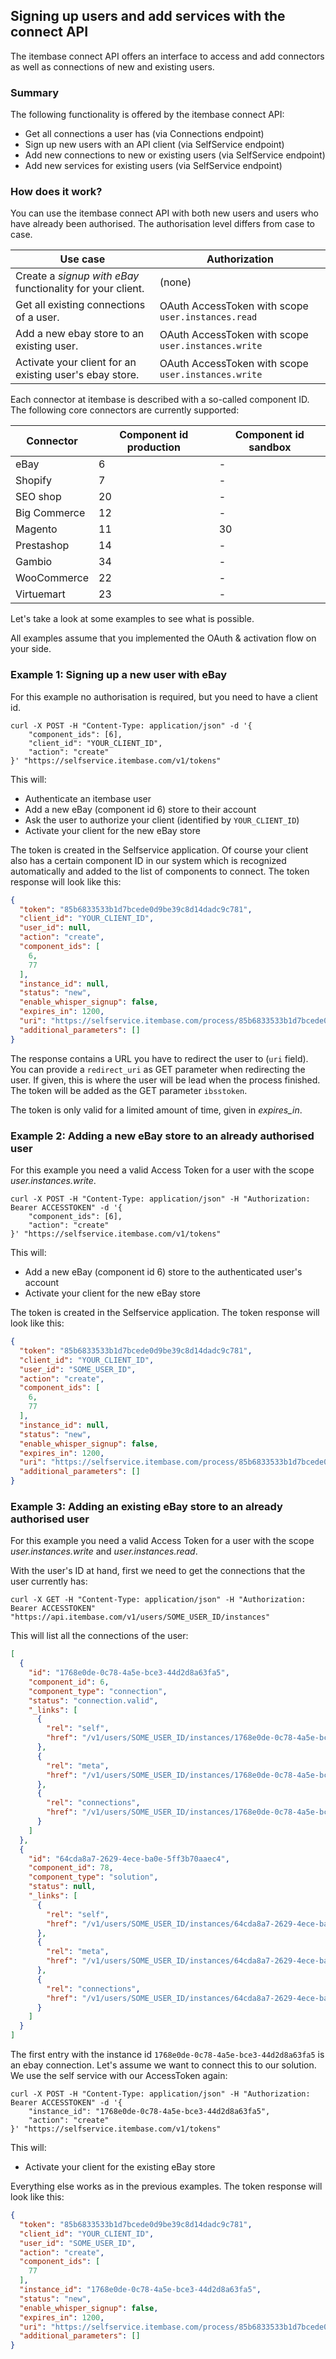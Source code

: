 ## Signing up users and add services with the connect API

The itembase connect API offers an interface to access and add connectors as well as connections of new and existing users.

### Summary

The following functionality is offered by the itembase connect API:

- Get all connections a user has (via Connections endpoint)
- Sign up new users with an API client (via SelfService endpoint)
- Add new connections to new or existing users (via SelfService endpoint)
- Add new services for existing users (via SelfService endpoint)

### How does it work?

You can use the itembase connect API with both new users and users who have already been authorised. The authorisation level differs from case to case.

|Use case|Authorization|
|---|---|
|Create a *signup with eBay* functionality for your client.|(none)|
|Get all existing connections of a user.|OAuth AccessToken with scope `user.instances.read`|
|Add a new ebay store to an existing user.|OAuth AccessToken with scope `user.instances.write`|
|Activate your client for an existing user's ebay store.|OAuth AccessToken with scope `user.instances.write`|

Each connector at itembase is described with a so-called component ID. The following core connectors are currently supported:

|Connector|Component id production|Component id sandbox|
|---|---|---|
|eBay|6|-|
|Shopify|7|-|
|SEO shop|20|-|
|Big Commerce|12|-|
|Magento|11|30|
|Prestashop|14|-|
|Gambio|34|-|
|WooCommerce|22|-|
|Virtuemart|23|-|

Let's take a look at some examples to see what is possible.

<aside class="warning">All examples assume that you implemented the OAuth & activation flow on your side.</aside>

### Example 1: Signing up a new user with eBay

<aside class="success">For this example no authorisation is required, but you need to have a client id.</aside>

```shell
curl -X POST -H "Content-Type: application/json" -d '{
    "component_ids": [6],
    "client_id": "YOUR_CLIENT_ID",
    "action": "create"
}' "https://selfservice.itembase.com/v1/tokens"
```
This will:

* Authenticate an itembase user
* Add a new eBay (component id 6) store to their account
* Ask the user to authorize your client (identified by `YOUR_CLIENT_ID`)
* Activate your client for the new eBay store

The token is created in the Selfservice application. Of course your client also has a certain component ID in our system which is recognized automatically and added to the list of components to connect. The token response will look like this: 

```json
{
  "token": "85b6833533b1d7bcede0d9be39c8d14dadc9c781",
  "client_id": "YOUR_CLIENT_ID",
  "user_id": null,
  "action": "create",
  "component_ids": [
    6,
    77
  ],
  "instance_id": null,
  "status": "new",
  "enable_whisper_signup": false,
  "expires_in": 1200,
  "uri": "https://selfservice.itembase.com/process/85b6833533b1d7bcede0d9be39c8d14dadc9c781",
  "additional_parameters": []
}
```

The response contains a URL you have to redirect the user to (`uri` field). You can provide a `redirect_uri` as GET parameter when redirecting the user. If given, this is where the user will be lead when the process finished. The token will be added as the GET parameter `ibsstoken`.

<aside class="warning">The token is only valid for a limited amount of time, given in <i>expires_in</i>.</aside> 

### Example 2: Adding a new eBay store to an already authorised user

<aside class="warning">For this example you need a valid Access Token for a user with the scope <i>user.instances.write</i>.</aside>

```shell
curl -X POST -H "Content-Type: application/json" -H "Authorization: Bearer ACCESSTOKEN" -d '{
    "component_ids": [6],
    "action": "create"
}' "https://selfservice.itembase.com/v1/tokens"
```

This will:

* Add a new eBay (component id 6) store to the authenticated user's account
* Activate your client for the new eBay store

The token is created in the Selfservice application. The token response will look like this: 

```json
{
  "token": "85b6833533b1d7bcede0d9be39c8d14dadc9c781",
  "client_id": "YOUR_CLIENT_ID",
  "user_id": "SOME_USER_ID",
  "action": "create",
  "component_ids": [
    6,
    77
  ],
  "instance_id": null,
  "status": "new",
  "enable_whisper_signup": false,
  "expires_in": 1200,
  "uri": "https://selfservice.itembase.com/process/85b6833533b1d7bcede0d9be39c8d14dadc9c781",
  "additional_parameters": []
}
```

### Example 3: Adding an existing eBay store to an already authorised user

<aside class="warning">For this example you need a valid Access Token for a user with the scope <i>user.instances.write</i> and <i>user.instances.read</i>.</aside>

With the user's ID at hand, first we need to get the connections that the user currently has:

```shell
curl -X GET -H "Content-Type: application/json" -H "Authorization: Bearer ACCESSTOKEN" "https://api.itembase.com/v1/users/SOME_USER_ID/instances"
```

This will list all the connections of the user:

```json
[
  {
    "id": "1768e0de-0c78-4a5e-bce3-44d2d8a63fa5",
    "component_id": 6,
    "component_type": "connection",
    "status": "connection.valid",
    "_links": [
      {
        "rel": "self",
        "href": "/v1/users/SOME_USER_ID/instances/1768e0de-0c78-4a5e-bce3-44d2d8a63fa5"
      },
      {
        "rel": "meta",
        "href": "/v1/users/SOME_USER_ID/instances/1768e0de-0c78-4a5e-bce3-44d2d8a63fa5/meta"
      },
      {
        "rel": "connections",
        "href": "/v1/users/SOME_USER_ID/instances/1768e0de-0c78-4a5e-bce3-44d2d8a63fa5/connections"
      }
    ]
  },
  {
    "id": "64cda8a7-2629-4ece-ba0e-5ff3b70aaec4",
    "component_id": 78,
    "component_type": "solution",
    "status": null,
    "_links": [
      {
        "rel": "self",
        "href": "/v1/users/SOME_USER_ID/instances/64cda8a7-2629-4ece-ba0e-5ff3b70aaec4"
      },
      {
        "rel": "meta",
        "href": "/v1/users/SOME_USER_ID/instances/64cda8a7-2629-4ece-ba0e-5ff3b70aaec4/meta"
      },
      {
        "rel": "connections",
        "href": "/v1/users/SOME_USER_ID/instances/64cda8a7-2629-4ece-ba0e-5ff3b70aaec4/connections"
      }
    ]
  }
]
```

The first entry with the instance id `1768e0de-0c78-4a5e-bce3-44d2d8a63fa5` is an ebay connection. Let's assume we want to connect this to our solution. We use the self service with our AccessToken again:

```shell
curl -X POST -H "Content-Type: application/json" -H "Authorization: Bearer ACCESSTOKEN" -d '{
    "instance_id": "1768e0de-0c78-4a5e-bce3-44d2d8a63fa5",
    "action": "create"
}' "https://selfservice.itembase.com/v1/tokens"
```

This will:

* Activate your client for the existing eBay store

Everything else works as in the previous examples. The token response will look like this: 

```json
{
  "token": "85b6833533b1d7bcede0d9be39c8d14dadc9c781",
  "client_id": "YOUR_CLIENT_ID",
  "user_id": "SOME_USER_ID",
  "action": "create",
  "component_ids": [
    77
  ],
  "instance_id": "1768e0de-0c78-4a5e-bce3-44d2d8a63fa5",
  "status": "new",
  "enable_whisper_signup": false,
  "expires_in": 1200,
  "uri": "https://selfservice.itembase.com/process/85b6833533b1d7bcede0d9be39c8d14dadc9c781",
  "additional_parameters": []
}
```